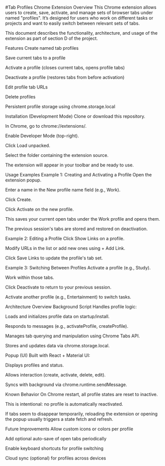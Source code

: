 #Tab Profiles Chrome Extension
Overview
This Chrome extension allows users to create, save, activate, and manage sets of browser tabs under named "profiles". It’s designed for users who work on different tasks or projects and want to easily switch between relevant sets of tabs.

This document describes the functionality, architecture, and usage of the extension as part of section D of the project.

Features
Create named tab profiles

Save current tabs to a profile

Activate a profile (closes current tabs, opens profile tabs)

Deactivate a profile (restores tabs from before activation)

Edit profile tab URLs

Delete profiles

Persistent profile storage using chrome.storage.local

Installation (Development Mode)
Clone or download this repository.

In Chrome, go to chrome://extensions/.

Enable Developer Mode (top-right).

Click Load unpacked.

Select the folder containing the extension source.

The extension will appear in your toolbar and be ready to use.

Usage Examples
Example 1: Creating and Activating a Profile
Open the extension popup.

Enter a name in the New profile name field (e.g., Work).

Click Create.

Click Activate on the new profile.

This saves your current open tabs under the Work profile and opens them.

The previous session's tabs are stored and restored on deactivation.

Example 2: Editing a Profile
Click Show Links on a profile.

Modify URLs in the list or add new ones using + Add Link.

Click Save Links to update the profile's tab set.

Example 3: Switching Between Profiles
Activate a profile (e.g., Study).

Work within those tabs.

Click Deactivate to return to your previous session.

Activate another profile (e.g., Entertainment) to switch tasks.

Architecture Overview
Background Script
Handles profile logic:

Loads and initializes profile data on startup/install.

Responds to messages (e.g., activateProfile, createProfile).

Manages tab querying and manipulation using Chrome Tabs API.

Stores and updates data via chrome.storage.local.

Popup (UI)
Built with React + Material UI:

Displays profiles and status.

Allows interaction (create, activate, delete, edit).

Syncs with background via chrome.runtime.sendMessage.

Known Behavior
On Chrome restart, all profile states are reset to inactive.

This is intentional: no profile is automatically reactivated.

If tabs seem to disappear temporarily, reloading the extension or opening the popup usually triggers a state fetch and refresh.

Future Improvements
Allow custom icons or colors per profile

Add optional auto-save of open tabs periodically

Enable keyboard shortcuts for profile switching

Cloud sync (optional) for profiles across devices
